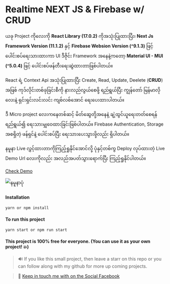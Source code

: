 # Realtime NEXT JS & Firebase w/ CRUD

ယခု Project ကိုလေးကို **React Library (17.0.2)** ကိုအသုံးပြုထားပြီး၊ **Next Js Framework Version (11.1.2)** နှင့် **Firebase Websion Version (^9.1.3)** ဖြင့် ပေါင်းစပ်ရေးသားထားကာ UI ဒီဇိုင်း Framework အနေနဲ့ကတော့ **Material UI - MUI (^5.0.4)** ဖြင့် ပေါင်းစပ်ဖန်တီးရေးဆွဲထားတာဖြစ်ပါတယ်။

React ရဲ့ Context Api အသုံးပြုထားပြီး Create, Read, Update, Deelete (**CRUD**) အဖြစ် ကုဒ်လိုင်းတစ်ခုခြင်းစီကို နားလည်လွယ်စေဖို့ ရည်ရွယ်ပြီး ကျွန်တော် မြန်မာလိုလေးနဲ့ ရှင်းရှင်းလင်းလင်း ကျစ်လစ်အောင် ရေးပေးထားပါတယ်။

ဒီ Micro project လေးကနေတစ်ဆင့် မိတ်ဆွေတို့အနေနဲ့ ချဲ့ထွင်ယူရေးတတ်စေရန် ရည်ရွယ်၍ ရေးသားမျှဝေထားခြင်းဖြစ်ပါတယ်။ Firebase Authentication, Storage အစရှိတဲ့ ဖန်ရှင်နဲ့ ပေါင်းစပ်ပြီး ရေးသားပေးသွားဖို့လည်း ရှိပါတယ်။

နမူနာ Live လွှင့်ထားတာကိုကြည့်ရှုနိုင်အောင်လို့ ပုံနှင့်တစ်ကွ Deploy လုပ်ထားတဲ့ Live Demo Url လေးကိုလည်း အလည်အပတ်သွားရောက်ပြီး ကြည့်ရှုနိုင်ပါတယ်။



[Check Demo](https://i.imgur.com/f8IlEVv.png)

![နမူနာပုံ](https://i.imgur.com/f8IlEVv.png)

#### Installation

```
yarn or npm install
```

#### To run this project 

```
yarn start or npm run start
```

#### This project is 100% free for everyone. (You can use it as your own project! 💥)

> 🔊 If you like this small project, then leave a starr on this repo or you can follow along with my github for more up coming projects.

> 💬 [Keep in touch me with on the Social Facebook](https://facebook.com/chanlaymcmm)